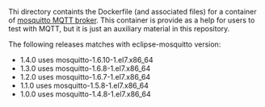 Thi directory containts the Dockerfile (and associated files) for a container of [mosquitto MQTT broker](https://mosquitto.org).
This container is provide as a help for users to test with MQTT, but it is just an auxiliary material in this repository.

The following releases matches with eclipse-mosquitto version:
- 1.4.0 uses mosquitto-1.6.10-1.el7.x86_64
- 1.3.0 uses mosquitto-1.6.8-1.el7.x86_64
- 1.2.0 uses mosquitto-1.6.7-1.el7.x86_64
- 1.1.0 uses mosquitto-1.5.8-1.el7.x86_64
- 1.0.0 uses mosquitto-1.4.8-1.el7.x86_64
